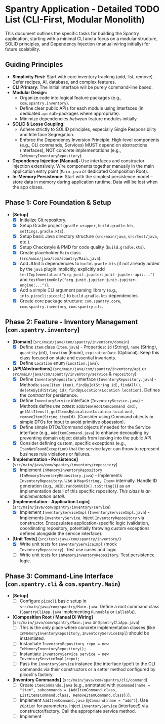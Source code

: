 # Spantry Application - Detailed TODO List (CLI-First, Modular Monolith)

This document outlines the specific tasks for building the Spantry application, starting with a minimal CLI and a focus on a modular structure, SOLID principles, and Dependency Injection (manual wiring initially) for future scalability.

## Guiding Principles

- **Simplicity First:** Start with core inventory tracking (add, list, remove). Defer recipes, AI, database, and complex features.
- **CLI Primary:** The initial interface will be purely command-line based.
- **Modular Design:**
  - Organize code into logical feature packages (e.g., `com.spantry.inventory`).
  - Define clear public APIs for each module using interfaces (in dedicated `api` sub-packages where appropriate).
  - Minimize dependencies _between_ feature modules initially.
- **SOLID & Loose Coupling:**
  - Adhere strictly to SOLID principles, especially Single Responsibility and Interface Segregation.
  - Enforce the Dependency Inversion Principle: High-level components (e.g., CLI commands, Services) MUST depend on abstractions (interfaces), NOT concrete implementations (e.g., `InMemoryInventoryRepository`).
- **Dependency Injection (Manual):** Use interfaces and constructor injection extensively. Wire components together manually in the main application entry point (`Main.java` or dedicated Composition Root).
- **In-Memory Persistence:** Start with the simplest persistence model – store data in memory during application runtime. Data will be lost when the app closes.

## Phase 1: Core Foundation & Setup

- **[Setup]**
  - [x] Initialize Git repository.
  - [x] Setup Gradle project (`gradle wrapper`, `build.gradle.kts`, `settings.gradle.kts`).
  - [x] Setup basic Java directory structure (`src/main/java`, `src/test/java`, etc.).
  - [x] Setup Checkstyle & PMD for code quality (`build.gradle.kts`).
  - [x] Create placeholder `Main` class (`src/main/java/com/spantry/Main.java`).
  - [x] Add JUnit 5 dependencies to `build.gradle.kts` (if not already added by the `java` plugin implicitly, explicitly add `testImplementation("org.junit.jupiter:junit-jupiter-api:...")` and `testRuntimeOnly("org.junit.jupiter:junit-jupiter-engine:...")`).
  - [x] Add a simple CLI argument parsing library (e.g., `info.picocli:picocli`) to `build.gradle.kts` dependencies.
  - [x] Create core package structure: `com.spantry.core`, `com.spantry.inventory`, `com.spantry.cli`.

## Phase 2: Feature - Inventory Management (`com.spantry.inventory`)

- **[Domain]** (`src/main/java/com/spantry/inventory/domain`)
  - [x] Define `Item` class (`Item.java`) - Properties: `id` (String), `name` (String), `quantity` (int), `location` (Enum), `expirationDate` (Optional<LocalDate>). Keep this class focused on state and essential invariants.
  - [x] Define `Location` enum (`Location.java`).
- **[API/Abstractions]** (`src/main/java/com/spantry/inventory/api` or `src/main/java/com/spantry/inventory/service` & `repository`)
  - [x] Define `InventoryRepository` interface (`InventoryRepository.java`) - Methods: `save(Item item)`, `findById(String id)`, `findAll()`, `deleteById(String id)`, `findByLocation(Location location)`. Defines the _contract_ for persistence.
  - [x] Define `InventoryService` interface (`InventoryService.java`) - Methods define _use cases_: `addItem(AddItemCommand cmd)`, `getAllItems()`, `getItemsByLocation(Location location)`, `removeItem(String itemId)`. (Consider using Command objects or simple DTOs for input to avoid primitive obsession).
  - [x] Define simple DTOs/Command objects if needed for the Service interface (e.g., `AddItemCommand.java`) to enhance decoupling by preventing domain object details from leaking into the public API.
  - [x] Consider defining custom, specific exceptions (e.g., `ItemNotFoundException`) that the service layer can throw to represent business rule violations or failures.
- **[Implementation - Persistence]** (`src/main/java/com/spantry/inventory/repository`)
  - [x] Implement `InMemoryInventoryRepository` (`InMemoryInventoryRepository.java`) - Implements `InventoryRepository`. Use a `Map<String, Item>` internally. Handle ID generation (e.g., `UUID.randomUUID().toString()`) as an implementation detail of this specific repository. _This class is an implementation detail._
- **[Implementation - Application Logic]** (`src/main/java/com/spantry/inventory/service`)
  - [x] Implement `InventoryServiceImpl` (`InventoryServiceImpl.java`) - Implements `InventoryService`. Inject `InventoryRepository` via constructor. Encapsulates application-specific logic (validation, coordinating repository, potentially throwing custom exceptions defined alongside the service interface).
- **[Unit Tests]** (`src/test/java/com/spantry/inventory/`)
  - [x] Write unit tests for `InventoryServiceImpl` (mock `InventoryRepository`). Test use cases and logic.
  - [ ] Write unit tests for `InMemoryInventoryRepository`. Test persistence logic.

## Phase 3: Command-Line Interface (`com.spantry.cli` & `com.spantry.Main`)

- **[Setup]**
  - [ ] Configure `picocli` basic setup in `src/main/java/com/spantry/Main.java`. Define a root command class (`SpantryCliApp.java` implementing `Runnable` or `Callable`).
- **[Composition Root / Manual DI Wiring]** (`src/main/java/com/spantry/Main.java` or `SpantryCliApp.java`)
  - [ ] This is the _only_ place where concrete implementation classes (like `InMemoryInventoryRepository`, `InventoryServiceImpl`) should be instantiated.
  - [ ] Instantiate `InventoryRepository repo = new InMemoryInventoryRepository();`
  - [ ] Instantiate `InventoryService service = new InventoryServiceImpl(repo);`
  - [ ] Pass the `InventoryService` instance (the interface type!) to the CLI commands via their constructors or a setter method configured by picocli's factory.
- **[Inventory Commands]** (`src/main/java/com/spantry/cli/command`)
  - [ ] Create `ItemCommands.java` (e.g., annotated with `@Command(name = "item", subcommands = {AddItemCommand.class, ListItemsCommand.class, RemoveItemCommand.class})`).
  - [ ] Implement `AddItemCommand.java` (`@Command(name = "add")`). Use `@Option` for parameters. Inject `InventoryService` (interface!) via constructor/factory. Call the appropriate service method.
  - [ ] Implement `
